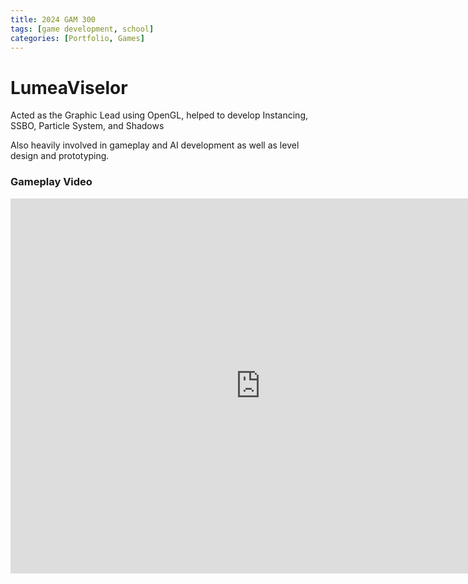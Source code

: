 ```yaml
---
title: 2024 GAM 300
tags: [game development, school]
categories: [Portfolio, Games]
---
```


# LumeaViselor

Acted as the Graphic Lead using OpenGL, helped to develop Instancing, SSBO, Particle System, and Shadows

Also heavily involved in gameplay and AI development as well as level design and prototyping.

### Gameplay Video
<iframe width="800" height="600" src="https://www.youtube.com/embed/nE6yAwadkuM?si=40r7hcDZ8o2NhksU" title="YouTube video player" frameborder="0" allow="accelerometer; autoplay; clipboard-write; encrypted-media; gyroscope; picture-in-picture; web-share" referrerpolicy="strict-origin-when-cross-origin" allowfullscreen></iframe>